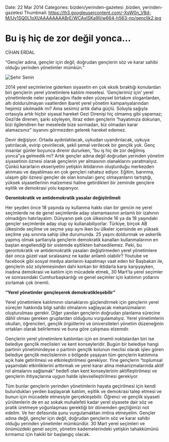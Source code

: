 Date: 22 Mar 2014
Categories: bizden/yerinden-gazetesi ,bizden, yerinden-gazetesi
Thumbnail: https://lh3.googleusercontent.com/-XsW0n_V8d-M/Uy1SQ0L1oXI/AAAAAAAABrE/WCAxlSKa9lI/w664-h563-no/genclik2.jpg


# Bu iş hiç de zor değil yonca…

CİHAN ERDAL

“Gençler adına, gençler için değil, doğrudan gençlerin söz ve karar sahibi olduğu yerinden yönetimler mümkün.” 

![Şehir Senin](https://lh3.googleusercontent.com/-XsW0n_V8d-M/Uy1SQ0L1oXI/AAAAAAAABrE/WCAxlSKa9lI/w664-h563-no/genclik2.jpg)

2014 yerel seçimlerine giderken siyasetin en çok eksik bıraktığı konulardan biri gençlerin yerel yönetimlere katılım meselesi. ‘Gençlerimiz için’ yerel yönetimlerde neler yapılacağını ifade eden yüzeysel birtakım sloganlardan, altı doldurulmayan vaatlerden ibaret yerel yönetim kampanyalarından hepimiz sıkılmadık mı?
Ama sesimiz artık daha güçlü. Soluyla sağıyla ortasıyla artık hiçbir siyasal hareket Gezi Direnişi hiç olmamış gibi yapamaz; Gezi’de direnen, şarkı söyleyen, itiraz eden gençlerin “hayatımıza dokunan, bizi ilgilendiren her meselede bize sormadan, biz olmadan karar alamazsınız” isyanını görmezden gelerek hareket edemez. 

Devir değişiyor. Ortada aydınlatılacak, uykudan uyandırılacak, uykuya yatırılacak, evirip çevirilecek, şekil şemal verilecek bir gençlik yok. Genç insanlar günler boyunca direnir dururken, “bu iş hiç de zor değilmiş yonca”ya gelmedik mi? Artık gençler adına değil doğrudan yerinden yönetim siyasetinin öznesi olarak gençlerin yer almasının olanaklarını yaratmalıyız. Çünkü kararların ekseriyetini yetişkin iktidarının oluşturduğu merkezden alınması ve dayatılması en çok gençleri rahatsız ediyor. Eğitim, barınma, ulaşım gibi öznesi gençler de olan konuları genç olmayanların tartıştığı, yüksek siyasetlerinin malzemesi haline getirdikleri bir zeminde gençlere eşitlik ve demokrasi yolu kapanıyor.

**Gerontokratik ve antidemokratik yasalar değiştirilmeli**

Her şeyden önce 18 yaşında oy kullanma hakkı olan bir gencin ne yerel seçimlerde ne de genel seçimlerde aday olamamasının anlamlı bir izahının olmadığını hatırlayalım. Dünyanın pek çok ülkesinde 16 ya da 18 yaşındaki gençler seçimlerde aday olup oy kullanabiliyorlar.  Türkiye, birçok AB ülkesinde seçilme ve seçme yaşı aynı iken bu ülkeler içerisinde en yüksek seçilme yaş sınırına sahip ülke durumunda. 25 yaşını doldurmak ve askerlik yapmış olmak şartlarıyla gençlerin demokratik kanalları kullanmalarının en baştan engellendiği bir sistemde eşitlikten bahsedilemez. Peki, bu gerontokratik ve antidemokratik yasaları değiştirmeden yerel yönetimlere dair onca güzel vaat sıralasanız ne kadar anlamlı olabilir? Youtube ve facebook gibi sosyal medya alanlarını kapatmayı vaat eden bir Başbakan ile, gençlerin söz söylemesinden dahi korkan bir iktidarla karşı karşıyayken, inadına demokrasi ve katılım için mücadele etmek, 30 Mart’ta yerel seçimler ve sonrasındaki Cumhurbaşkanlığı ve genel seçimler için katılımın yollarını zorlamak çok önemli.

**“Yerel yönetimler gençleşerek demokratikleşebilir”**

Yerel yönetimlere katılımının olanaklarını güçlendirmek için gençlerin yerel süreçler hakkında bilgi sahibi olmalarını sağlayacak mekanizmaların oluşturulması gerekir. Diğer yandan gençlerin doğrudan planlama sürecine dâhil olması gereken gruplardan olduğunu vurgulamalıyız. Yerel yönetimlerin okulları, öğrencileri, gençlik örgütlerini ve üniversiteleri yönetim düzeneğinin ortakları olarak belirlemesi ve buna göre çalışması elzemdir. 

Gençlerin yerel yönetimlere katılımları için en önemli noktalardan biri ise belediye gençlik meclisleri ve kent konseyleridir. Bugün bir belediye hangi partinin yönetimindeyse o partinin gençlik kolunun meclisi olarak işlev gören belediye gençlik meclislerinin o bölgede yaşayan tüm gençlerin katılımına açık hale getirilmesi ve etkinleştirilmesi gerekiyor. Yine gençlerin  “toplumsal yaşamdaki etkinliklerini arttırmak ve yerel karar alma mekanizmalarında aktif rol almalarını sağlamak” hedefi olan kent konseylerinin aktifleştirilmesi ve gençlerin ihtiyaçlarına uygun halde işlevselleştirilmesi gerekiyor. 

Tüm bunlar gençlerin yerinden yönetimlerin hayata geçirilmesi için kendi bulundukları yerden başlayarak katılım, eşitlik ve demokrasi talep etmesi ve bunun için mücadele etmesiyle gerçekleşebilir. Öğrenci ve gençlik siyaseti yürütenlerin de en az sokak muhalefeti kadar yerel siyasete dair söz ve pratik üretmeye yoğunlaşması gerektiği bir dönemden geçtiğimizi not edelim. Ve her defasında şunu vurgulamaktan imtina etmeyelim. Gençler adına değil, gençler için değil, doğrudan gençlerin söz ve karar sahibi olduğu yerinden yönetimler mümkündür. 30 Mart yerel seçimleri ve önümüzdeki genel seçim, yönetim kademelerindeki yetişkin tahakkümünü kırmamız için hakiki bir başlangıç olacak.
